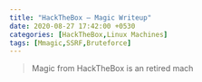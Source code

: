 ```yaml
---
title: "HackTheBox — Magic Writeup"
date: 2020-08-27 17:42:00 +0530
categories: [HackTheBox,Linux Machines]
tags: [Mmagic,SSRF,Bruteforce]
---
```


> Magic from HackTheBox is an retired mach
